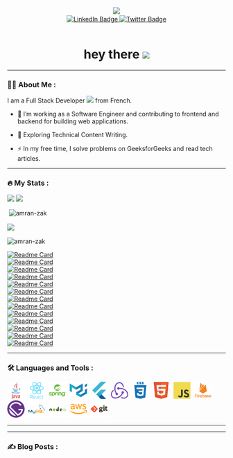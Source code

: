 <div id="header" align="center">
  <img src="https://media-exp1.licdn.com/dms/image/C4E03AQFpmO6SNaRmcw/profile-displayphoto-shrink_400_400/0/1660671478180?e=1673481600&v=beta&t=5ITlj0cNAytYaZ85Cwotio4Q-D4w4E3Fmx28EkenNHo" width="100"/>
  <div id="badges">
  <a href="https://www.linkedin.com/in/amran-abdourazak-abdillahi">
    <img src="https://img.shields.io/badge/LinkedIn-blue?style=for-the-badge&logo=linkedin&logoColor=white" alt="LinkedIn Badge"/>
  </a>
  <a href="https://twitter.com/amran_zak">
    <img src="https://img.shields.io/badge/Twitter-blue?style=for-the-badge&logo=twitter&logoColor=white" alt="Twitter Badge"/>
  </a>
</div>
  <img src="https://komarev.com/ghpvc/?username=amran-zake&style=flat-square&color=blue" alt=""/>
  
  <h1>
  hey there
  <img src="https://media.giphy.com/media/hvRJCLFzcasrR4ia7z/giphy.gif" width="30px"/>
</h1>

  </div>
  


---

### :woman_technologist: About Me :

I am a Full Stack Developer <img src="https://media.giphy.com/media/WUlplcMpOCEmTGBtBW/giphy.gif" width="30"> from French.

- :telescope: I’m working as a Software Engineer and contributing to frontend and backend for building web applications.

- :seedling: Exploring Technical Content Writing.

- :zap: In my free time, I solve problems on GeeksforGeeks and read tech articles.
---
### :fire: My Stats :
<img src="https://github-readme-streak-stats.herokuapp.com/?user=amran-zak" />


<img src="https://github-readme-stats.vercel.app/api/top-langs/?username=amran-zak" />

<p>&nbsp;<img align="center" src="https://github-readme-stats.vercel.app/api?username=amran-zak&show_icons=true&locale=en" alt="amran-zak" /></p>
  
 
 <p><img align="center" src="https://github-profile-summary-cards.vercel.app/api/cards/profile-details?username=amran-zak&theme=github" /></p>
<p><img align="center" src="https://github-stats-alpha.vercel.app/api?username=amran-zak&bc=ebebeb&ic=0E8AD9" alt="amran-zak" /></p>

[![Readme Card](https://github-readme-stats.vercel.app/api/pin/?username=amran-zak&repo=PetDog-Complete-Website)](https://github.com/amran-zak/PetDog-Complete-Website)
<br />
[![Readme Card](https://github-readme-stats.vercel.app/api/pin/?username=amran-zak&repo=eFresh-Groceries-Website)](https://github.com/amran-zak/eFresh-Groceries-Website)
<br />
[![Readme Card](https://github-readme-stats.vercel.app/api/pin/?username=amran-zak&repo=Quiz-Application)](https://github.com/amran-zak/Quiz-Application)
<br />
[![Readme Card](https://github-readme-stats.vercel.app/api/pin/?username=amran-zak&repo=Calculator)](https://github.com/amran-zak/Calculator)
<br />
[![Readme Card](https://github-readme-stats.vercel.app/api/pin/?username=amran-zak&repo=My-Site)](https://github.com/amran-zak/My-Site)
<br />
[![Readme Card](https://github-readme-stats.vercel.app/api/pin/?username=amran-zak&repo=calculator-light-dark-mode)](https://github.com/amran-zak/calculator-light-dark-mode)
<br />
[![Readme Card](https://github-readme-stats.vercel.app/api/pin/?username=amran-zak&repo=Portfolio)](https://github.com/amran-zak/Portfolio)
<br />
[![Readme Card](https://github-readme-stats.vercel.app/api/pin/?username=amran-zak&repo=eShop-Website)](https://github.com/amran-zak/eShop-Website)
<br />
[![Readme Card](https://github-readme-stats.vercel.app/api/pin/?username=amran-zak&repo=Interior-Design-Website)](https://github.com/amran-zak/Interior-Design-Website)
<br />
[![Readme Card](https://github-readme-stats.vercel.app/api/pin/?username=amran-zak&repo=Food-Website)](https://github.com/amran-zak/Food-Website)
<br />
[![Readme Card](https://github-readme-stats.vercel.app/api/pin/?username=amran-zak&repo=DentalClinic-Website)](https://github.com/amran-zak/DentalClinic-Website)
<br />
[![Readme Card](https://github-readme-stats.vercel.app/api/pin/?username=amran-zak&repo=UI-Assignment)](https://github.com/amran-zak/UI-Assignment)
<br />
[![Readme Card](https://github-readme-stats.vercel.app/api/pin/?username=amran-zak&repo=amran-zak)](https://github.com/amran-zak/amran-zak)
 
---
 

### :hammer_and_wrench: Languages and Tools :
<div>
  <img src="https://github.com/devicons/devicon/blob/master/icons/java/java-original-wordmark.svg" title="Java" alt="Java" width="40" height="40"/>&nbsp;
  <img src="https://github.com/devicons/devicon/blob/master/icons/react/react-original-wordmark.svg" title="React" alt="React" width="40" height="40"/>&nbsp;
  <img src="https://github.com/devicons/devicon/blob/master/icons/spring/spring-original-wordmark.svg" title="Spring" alt="Spring" width="40" height="40"/>&nbsp;
  <img src="https://github.com/devicons/devicon/blob/master/icons/materialui/materialui-original.svg" title="Material UI" alt="Material UI" width="40" height="40"/>&nbsp;
  <img src="https://github.com/devicons/devicon/blob/master/icons/flutter/flutter-original.svg" title="Flutter" alt="Flutter" width="40" height="40"/>&nbsp;
  <img src="https://github.com/devicons/devicon/blob/master/icons/redux/redux-original.svg" title="Redux" alt="Redux " width="40" height="40"/>&nbsp;
  <img src="https://github.com/devicons/devicon/blob/master/icons/css3/css3-plain-wordmark.svg"  title="CSS3" alt="CSS" width="40" height="40"/>&nbsp;
  <img src="https://github.com/devicons/devicon/blob/master/icons/html5/html5-original.svg" title="HTML5" alt="HTML" width="40" height="40"/>&nbsp;
  <img src="https://github.com/devicons/devicon/blob/master/icons/javascript/javascript-original.svg" title="JavaScript" alt="JavaScript" width="40" height="40"/>&nbsp;
  <img src="https://github.com/devicons/devicon/blob/master/icons/firebase/firebase-plain-wordmark.svg" title="Firebase" alt="Firebase" width="40" height="40"/>&nbsp;
  <img src="https://github.com/devicons/devicon/blob/master/icons/gatsby/gatsby-original.svg" title="Gatsby"  alt="Gatsby" width="40" height="40"/>&nbsp;
  <img src="https://github.com/devicons/devicon/blob/master/icons/mysql/mysql-original-wordmark.svg" title="MySQL"  alt="MySQL" width="40" height="40"/>&nbsp;
  <img src="https://github.com/devicons/devicon/blob/master/icons/nodejs/nodejs-original-wordmark.svg" title="NodeJS" alt="NodeJS" width="40" height="40"/>&nbsp;
  <img src="https://github.com/devicons/devicon/blob/master/icons/amazonwebservices/amazonwebservices-plain-wordmark.svg" title="AWS" alt="AWS" width="40" height="40"/>&nbsp;
  <img src="https://github.com/devicons/devicon/blob/master/icons/git/git-original-wordmark.svg" title="Git" **alt="Git" width="40" height="40"/>
</div>

---



---

### :writing_hand: Blog Posts :



